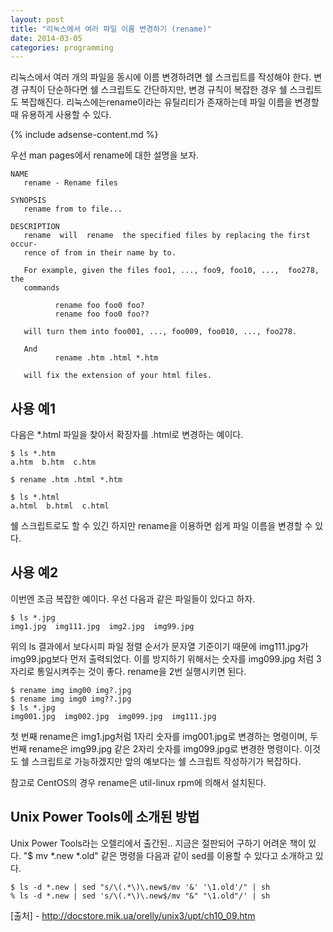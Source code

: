 ```yaml
---
layout: post
title: "리눅스에서 여러 파일 이름 변경하기 (rename)"
date: 2014-03-05 
categories: programming
---
```


리눅스에서 여러 개의 파일을 동시에 이름 변경하려면 쉘 스크립트를 작성해야 한다. 변경 규칙이 단순하다면 쉘 스크립트도 간단하지만, 변경 규칙이 복잡한 경우 쉘 스크립트도 복잡해진다. 리눅스에는rename이라는 유틸리티가 존재하는데 파일 이름을 변경할 때 유용하게 사용할 수 있다.

{% include adsense-content.md %}
 
우선 man pages에서 rename에 대한 설명을 보자.

    NAME
       rename - Rename files
     
    SYNOPSIS
       rename from to file...
     
    DESCRIPTION
       rename  will  rename  the specified files by replacing the first occur-
       rence of from in their name by to.
     
       For example, given the files foo1, ..., foo9, foo10, ...,  foo278,  the
       commands
     
              rename foo foo0 foo?
              rename foo foo0 foo??
     
       will turn them into foo001, ..., foo009, foo010, ..., foo278.
     
       And
              rename .htm .html *.htm
     
       will fix the extension of your html files.

## 사용 예1

다음은 *.html 파일을 찾아서 확장자를 .html로 변경하는 예이다.

    $ ls *.htm
    a.htm  b.htm  c.htm
     
    $ rename .htm .html *.htm
     
    $ ls *.html
    a.html  b.html  c.html

쉘 스크립트로도 할 수 있긴 하지만 rename을 이용하면 쉽게 파일 이름을 변경할 수 있다.

## 사용 예2

이번엔 조금 복잡한 예이다. 우선 다음과 같은 파일들이 있다고 하자.

    $ ls *.jpg
    img1.jpg  img111.jpg  img2.jpg  img99.jpg

위의 ls 결과에서 보다시피 파일 정렬 순서가 문자열 기준이기 때문에 img111.jpg가 img99.jpg보다 먼저 출력되었다. 이를 방지하기 위해서는 숫자를 img099.jpg 처럼 3자리로 통일시켜주는 것이 좋다. rename을 2번 실행시키면 된다.

    $ rename img img00 img?.jpg
    $ rename img img0 img??.jpg
    $ ls *.jpg
    img001.jpg  img002.jpg  img099.jpg  img111.jpg

첫 번째 rename은 img1.jpg처럼 1자리 숫자를 img001.jpg로 변경하는 명령이며, 두 번째 rename은 img99.jpg 같은 2자리 숫자를 img099.jpg로 변경한 명령이다. 이것도 쉘 스크립트로 가능하겠지만 앞의 예보다는 쉘 스크립트 작성하기가 복잡하다.

참고로 CentOS의 경우 rename은 util-linux rpm에 의해서 설치된다.

## Unix Power Tools에 소개된 방법

Unix Power Tools라는 오렐리에서 출간된.. 지금은 절판되어 구하기 어려운 책이 있다. "$ mv *.new *.old" 같은 명령을 다음과 같이 sed를 이용할 수 있다고 소개하고 있다.

    $ ls -d *.new | sed "s/\(.*\)\.new$/mv '&' '\1.old'/" | sh
    % ls -d *.new | sed 's/\(.*\)\.new$/mv "&" "\1.old"/' | sh

\[출처] - http://docstore.mik.ua/orelly/unix3/upt/ch10_09.htm
